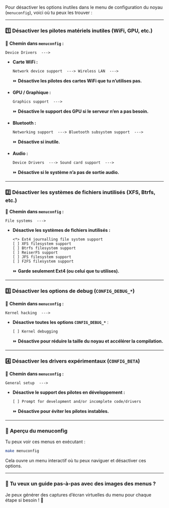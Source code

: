 Pour désactiver les options inutiles dans le menu de configuration du noyau (`menuconfig`), voici où tu peux les trouver :

---

### **1️⃣ Désactiver les pilotes matériels inutiles (WiFi, GPU, etc.)**
📌 **Chemin dans `menuconfig` :**
```plaintext
Device Drivers  --->
```
- **Carte WiFi :**
  ```plaintext
  Network device support  ---> Wireless LAN  --->
  ```
  ⏩ **Désactive les pilotes des cartes WiFi que tu n’utilises pas.**

- **GPU / Graphique :**
  ```plaintext
  Graphics support  --->
  ```
  ⏩ **Désactive le support des GPU si le serveur n’en a pas besoin.**

- **Bluetooth :**
  ```plaintext
  Networking support  ---> Bluetooth subsystem support  --->
  ```
  ⏩ **Désactive si inutile.**

- **Audio :**
  ```plaintext
  Device Drivers  ---> Sound card support  --->
  ```
  ⏩ **Désactive si le système n’a pas de sortie audio.**

---

### **2️⃣ Désactiver les systèmes de fichiers inutilisés (XFS, Btrfs, etc.)**
📌 **Chemin dans `menuconfig` :**
```plaintext
File systems  --->
```
- **Désactive les systèmes de fichiers inutilisés :**
  ```plaintext
  <*> Ext4 journalling file system support
  [ ] XFS filesystem support
  [ ] Btrfs filesystem support
  [ ] ReiserFS support
  [ ] JFS filesystem support
  [ ] F2FS filesystem support
  ```
  ⏩ **Garde seulement Ext4 (ou celui que tu utilises).**

---

### **3️⃣ Désactiver les options de debug (`CONFIG_DEBUG_*`)**
📌 **Chemin dans `menuconfig` :**
```plaintext
Kernel hacking  --->
```
- **Désactive toutes les options `CONFIG_DEBUG_*`** :
  ```plaintext
  [ ] Kernel debugging
  ```
  ⏩ **Désactive pour réduire la taille du noyau et accélérer la compilation.**

---

### **4️⃣ Désactiver les drivers expérimentaux (`CONFIG_BETA`)**
📌 **Chemin dans `menuconfig` :**
```plaintext
General setup  --->
```
- **Désactive le support des pilotes en développement :**
  ```plaintext
  [ ] Prompt for development and/or incomplete code/drivers
  ```
  ⏩ **Désactive pour éviter les pilotes instables.**

---

### 📸 **Aperçu du menuconfig**
Tu peux voir ces menus en exécutant :
```bash
make menuconfig
```
Cela ouvre un menu interactif où tu peux naviguer et désactiver ces options.

---

### 🎯 **Tu veux un guide pas-à-pas avec des images des menus ?**  
Je peux générer des captures d’écran virtuelles du menu pour chaque étape si besoin ! 🚀